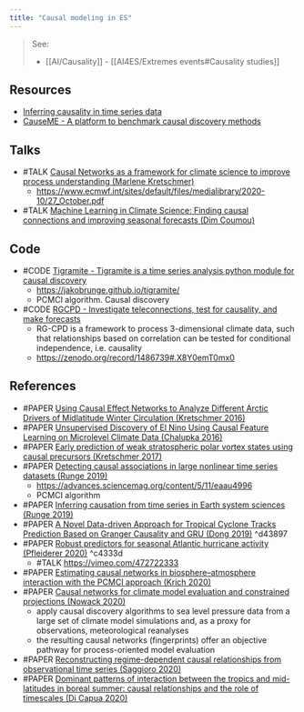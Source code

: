 ```yaml
---
title: "Causal modeling in ES"
---
```


> See: 
> - [[AI/Causality]]
	- [[AI4ES/Extremes events#Causality studies]]

## Resources
- [Inferring causality in time series data](https://towardsdatascience.com/inferring-causality-in-time-series-data-b8b75fe52c46#586a)
- [CauseME - A platform to benchmark causal discovery methods](https://causeme.uv.es/)

## Talks
- #TALK [Causal Networks as a framework for climate science to improve process understanding (Marlene Kretschmer)](https://vimeo.com/472722333)
	- https://www.ecmwf.int/sites/default/files/medialibrary/2020-10/27_October.pdf
- #TALK [Machine Learning in Climate Science: Finding causal connections and improving seasonal forecasts (Dim Coumou)](https://vimeo.com/467030105)

## Code
- #CODE [Tigramite - Tigramite is a time series analysis python module for causal discovery](https://github.com/jakobrunge/tigramite)
	- https://jakobrunge.github.io/tigramite/
	- PCMCI algorithm. Causal discovery
- #CODE [RGCPD - Investigate teleconnections, test for causality, and make forecasts](https://github.com/semvijverberg/RGCPD)
	- RG-CPD is a framework to process 3-dimensional climate data, such that relationships based on correlation can be tested for conditional independence, i.e. causality
	- https://zenodo.org/record/1486739#.X8Y0emT0mx0

## References
- #PAPER [Using Causal Effect Networks to Analyze Different Arctic Drivers of Midlatitude Winter Circulation (Kretschmer 2016)](https://journals.ametsoc.org/jcli/article/29/11/4069/35432/Using-Causal-Effect-Networks-to-Analyze-Different)
- #PAPER [Unsupervised Discovery of El Nino Using Causal Feature Learning on Microlevel Climate Data (Chalupka 2016)](https://arxiv.org/abs/1605.09370)
- #PAPER [Early prediction of weak stratospheric polar vortex states using causal precursors (Kretschmer 2017)](https://agupubs.onlinelibrary.wiley.com/doi/full/10.1002/2017GL074696)
- #PAPER [Detecting causal associations in large nonlinear time series datasets (Runge 2019)](https://arxiv.org/abs/1702.07007)
	- https://advances.sciencemag.org/content/5/11/eaau4996
	- PCMCI algorithm
- #PAPER [Inferring causation from time series in Earth system sciences (Runge 2019)](https://www.nature.com/articles/s41467-019-10105-3)
- #PAPER [A Novel Data-driven Approach for Tropical Cyclone Tracks Prediction Based on Granger Causality and GRU (Dong 2019)](https://www.semanticscholar.org/paper/A-Novel-Data-driven-Approach-for-Tropical-Cyclone-Dong-Lian/a391af3f58933f373ba2f812305fa0fd9521f656) ^d43897
- #PAPER [Robust predictors for seasonal Atlantic hurricane activity (Pfleiderer 2020)](https://wcd.copernicus.org/articles/1/313/2020/wcd-1-313-2020.html) ^c4333d
	- #TALK https://vimeo.com/472722333
- #PAPER [Estimating causal networks in biosphere–atmosphere interaction with the PCMCI approach (Krich 2020)](https://www.biogeosciences.net/17/1033/2020/)
- #PAPER [Causal networks for climate model evaluation and constrained projections (Nowack 2020)](https://www.nature.com/articles/s41467-020-15195-y)
	- apply causal discovery algorithms to sea level pressure data from a large set of climate model simulations and, as a proxy for observations, meteorological reanalyses
	- the resulting causal networks (fingerprints) offer an objective pathway for process-oriented model evaluation
- #PAPER [Reconstructing regime-dependent causal relationships from observational time series (Saggioro 2020)](https://arxiv.org/abs/2007.00267)
- #PAPER [Dominant patterns of interaction between the tropics and mid-latitudes in boreal summer: causal relationships and the role of timescales (Di Capua 2020)](https://wcd.copernicus.org/articles/1/519/2020/)


